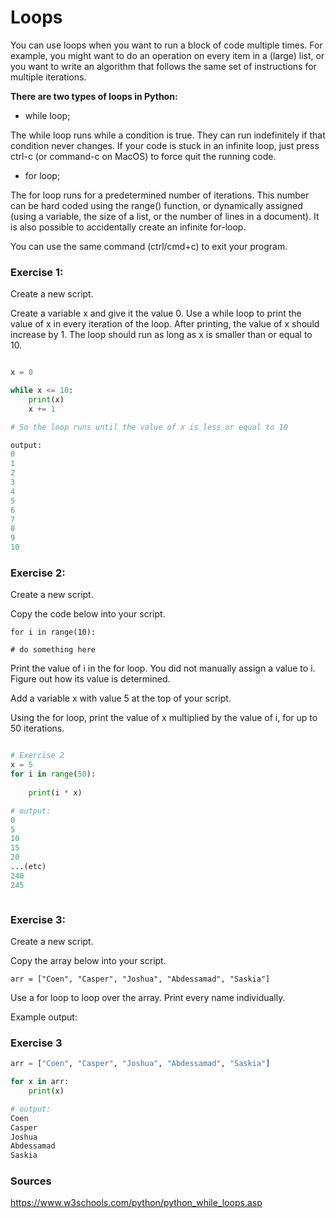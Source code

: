 # Loops

You can use loops when you want to run a block of code multiple times. For example, you might want to do an operation on every item in a (large) list, or you want to write an algorithm that follows the same set of instructions for multiple iterations.

**There are two types of loops in Python:**

- while loop;

The while loop runs while a condition is true. They can run indefinitely if that condition never changes. If your code is stuck in an infinite loop, just press ctrl-c (or command-c on MacOS) to force quit the running code.

- for loop;

The for loop runs for a predetermined number of iterations. This number can be hard coded using the range() function, or dynamically assigned (using a variable, the size of a list, or the number of lines in a document). It is also possible to accidentally create an infinite for-loop. 

You can use the same command (ctrl/cmd+c) to exit your program.


### Exercise 1:

Create a new script.

Create a variable x and give it the value 0.
Use a while loop to print the value of x in every iteration of the loop. After printing, the value of x should increase by 1. The loop should run as long as x is smaller than or equal to 10.

```Python

x = 0 

while x <= 10:
    print(x)
    x += 1

# So the loop runs until the value of x is less or equal to 10

output: 
0
1
2
3
4
5
6
7
8
9
10

```


### Exercise 2:

Create a new script.

Copy the code below into your script.

    for i in range(10):
    
    # do something here

Print the value of i in the for loop. You did not manually assign a value to i. Figure out how its value is determined.

Add a variable x with value 5 at the top of your script.

Using the for loop, print the value of x multiplied by the value of i, for up to 50 iterations.

```Python

# Exercise 2
x = 5
for i in range(50):
    
    print(i * x)

# output:
0
5
10
15
20
...(etc)
240
245



```
### Exercise 3:

Create a new script.

Copy the array below into your script.

    arr = ["Coen", "Casper", "Joshua", "Abdessamad", "Saskia"]

Use a for loop to loop over the array. Print every name individually.

Example output:

### Exercise 3
```Python
arr = ["Coen", "Casper", "Joshua", "Abdessamad", "Saskia"]

for x in arr:
    print(x)

# output:
Coen
Casper
Joshua
Abdessamad
Saskia    

```    




### Sources

https://www.w3schools.com/python/python_while_loops.asp